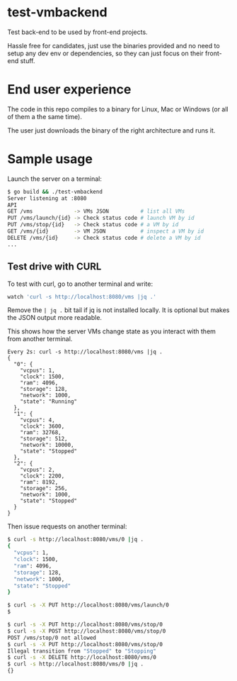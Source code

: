 # test-vmbackend
Test back-end to be used by front-end projects.

Hassle free for candidates, just use the binaries provided and no need to setup any dev env or dependencies, so they can just focus on their front-end stuff.

# End user experience

The code in this repo compiles to a binary for Linux, Mac or Windows (or all of them a the same time).

The user just downloads the binary of the right architecture and runs it.

# Sample usage

Launch the server on a terminal:

```bash
$ go build && ./test-vmbackend 
Server listening at :8080
API
GET /vms             -> VMs JSON          # list all VMs
PUT /vms/launch/{id} -> Check status code # launch VM by id
PUT /vms/stop/{id}   -> Check status code # a VM by id
GET /vms/{id}        -> VM JSON           # inspect a VM by id
DELETE /vms/{id}     -> Check status code # delete a VM by id
...
```
## Test drive with CURL

To test with curl, go to another terminal and write:

```bash
watch 'curl -s http://localhost:8080/vms |jq .'
```
Remove the `| jq .` bit tail if jq is not installed locally. It is optional but makes the JSON output more readable.

This shows how the server VMs change state as you interact with them from another terminal.

```
Every 2s: curl -s http://localhost:8080/vms |jq . 
{
  "0": {
    "vcpus": 1,
    "clock": 1500,
    "ram": 4096,
    "storage": 128,
    "network": 1000,
    "state": "Running"
  },
  "1": {
    "vcpus": 4,
    "clock": 3600,
    "ram": 32768,
    "storage": 512,
    "network": 10000,
    "state": "Stopped"
  },
  "2": {
    "vcpus": 2,
    "clock": 2200,
    "ram": 8192,
    "storage": 256,
    "network": 1000,
    "state": "Stopped"
  }
}
```

Then issue requests on another terminal:

```bash
$ curl -s http://localhost:8080/vms/0 |jq .
{
  "vcpus": 1,
  "clock": 1500,
  "ram": 4096,
  "storage": 128,
  "network": 1000,
  "state": "Stopped"
}

$ curl -s -X PUT http://localhost:8080/vms/launch/0 
$ 

$ curl -s -X PUT http://localhost:8080/vms/stop/0 
$ curl -s -X POST http://localhost:8080/vms/stop/0 
POST /vms/stop/0 not allowed
$ curl -s -X PUT http://localhost:8080/vms/stop/0 
Illegal transition from "Stopped" to "Stopping"
$ curl -s -X DELETE http://localhost:8080/vms/0 
$ curl -s http://localhost:8080/vms/0 |jq .
{}

```

